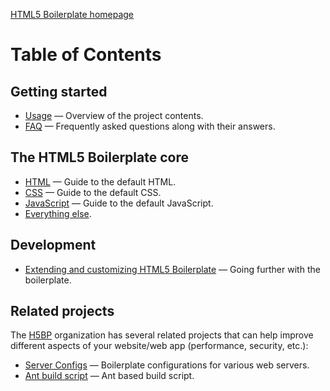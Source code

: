 [HTML5 Boilerplate homepage](http://html5boilerplate.com)

# Table of Contents

## Getting started

* [Usage](usage.md) — Overview of the project contents.
* [FAQ](faq.md) — Frequently asked questions along with their answers.

## The HTML5 Boilerplate core

* [HTML](html.md) — Guide to the default HTML.
* [CSS](css.md) — Guide to the default CSS.
* [JavaScript](js.md) — Guide to the default JavaScript.
* [Everything else](misc.md).

## Development

* [Extending and customizing HTML5 Boilerplate](extend.md) — Going further with
  the boilerplate.

## Related projects

The [H5BP](https://github.com/h5bp) organization has several related projects
that can help improve different aspects of your website/web app (performance,
security, etc.):

* [Server Configs](https://github.com/h5bp/server-configs) — Boilerplate
  configurations for various web servers.
* [Ant build script](https://github.com/h5bp/ant-build-script) — Ant based
  build script.
